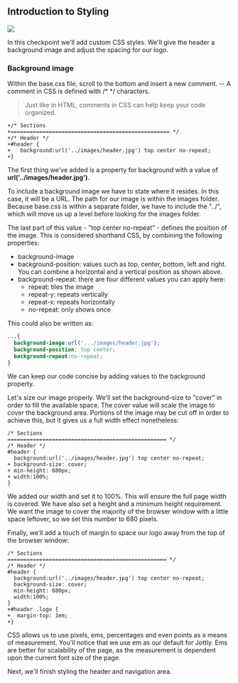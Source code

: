 ## Introduction to Styling

![](http://cl.ly/WHEI/12-header.png)

In this checkpoint we'll add custom CSS styles. We'll give the header a background image and adjust the spacing for our logo.

### Background image

Within the base.css file, scroll to the bottom and insert a new comment. -- A comment in CSS is defined with /* */ characters.

> Just like in HTML, comments in CSS can help keep your code organized.

```css(stylesheets/base.css)
+/* Sections
+================================================== */
+/* Header */
+#header {
+	background:url('../images/header.jpg') top center no-repeat;
+}
```

The first thing we've added is a property for background with a value of **url('../images/header.jpg')**.

To include a background image we have to state where it resides. In this case, it will be a URL. The path for our image is within the images folder. Because base.css is within a separate folder, we have to include the "../", which will move us up a level before looking for the images folder.

The last part of this value - "top center no-repeat" - defines the position of the image. This is considered shorthand CSS, by combining the following properties:

* background-image
* background-position: values such as top, center, bottom, left and right. You can combine a horizontal and a vertical position as shown above.
* background-repeat: there are four different values you can apply here:
   * repeat: tiles the image
   * repeat-y: repeats vertically
   * repeat-x: repeats horizontally
   * no-repeat: only shows once

This could also be written as:

```css
...{
  background-image:url('.../images/header.jpg');
  background-position: top center;
  background-repeat:no-repeat;
}
```

We can keep our code concise by adding values to the background property.

Let's size our image properly. We'll set the background-size to "cover" in order to fill the available space. The cover value will scale the image to cover the background area. Portions of the image may be cut off in order to achieve this, but it gives us a full width effect nonetheless:

```css(stylesheets/base.css)
/* Sections
================================================== */
/* Header */
#header {
  background:url('../images/header.jpg') top center no-repeat;
+ background-size: cover;
+ min-height: 680px;
+ width:100%;
}
```

We added our width and set it to 100%. This will ensure the full page width is covered. We have also set a height and a minimum height requirement. We want the image to cover the majority of the browser window with a little space leftover, so we set this number to 680 pixels.

Finally, we'll add a touch of margin to space our logo away from the top of the browser window:

```css(stylesheets/base.css)
/* Sections
================================================== */
/* Header */
#header {
  background:url('../images/header.jpg') top center no-repeat;
  background-size: cover;
  min-height: 680px;
  width:100%;
}
+#header .logo {
+  margin-top: 1em;
+}
```

CSS allows us to use pixels, ems, percentages and even points as a means of measurement. You'll notice that we use em as our default for Jottly. Ems are better for scalability of the page, as the measurement is dependent upon the current font size of the page.

Next, we'll finish styling the header and navigation area.
